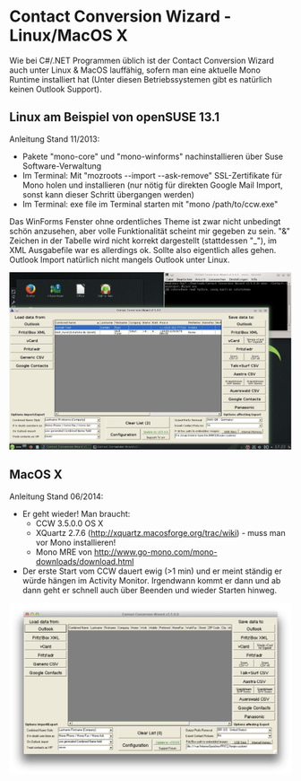 # Contact Conversion Wizard - Linux/MacOS X

Wie bei C#/.NET Programmen üblich ist der Contact Conversion Wizard auch unter Linux & MacOS lauffähig, sofern man eine aktuelle Mono Runtime installiert hat (Unter diesen Betriebssystemen gibt es natürlich keinen Outlook Support).

## Linux am Beispiel von openSUSE 13.1

Anleitung Stand 11/2013:

* Pakete "mono-core" und "mono-winforms" nachinstallieren über Suse Software-Verwaltung
* Im Terminal: Mit "mozroots --import --ask-remove" SSL-Zertifikate für Mono holen und installieren (nur nötig für direkten Google Mail Import, sonst kann dieser Schritt übergangen werden)
* Im Terminal: exe file im Terminal starten mit "mono /path/to/ccw.exe"

Das WinForms Fenster ohne ordentliches Theme ist zwar nicht unbedingt schön anzusehen, aber volle Funktionalität scheint mir gegeben zu sein. "&" Zeichen in der Tabelle wird nicht korrekt dargestellt (stattdessen "_"), im XML Ausgabefile war es allerdings ok. Sollte also eigentlich alles gehen. Outlook Import natürlich nicht mangels Outlook unter Linux.

![OpenSuse Screenshot, das den Contact Conversion Wizard v3.5.0.0 zeigt: Ein GUI Fenster mit 3 Bereichen: Links: Daten laden; Mitte: Daten ansehen; Rechts: Daten abspeichern](../img/Contact%20Conversion%20Wizard%20v3.5.0.0%20-%20OpenSuse%2013.1.jpg)

## MacOS X

Anleitung Stand 06/2014:

* Er geht wieder! Man braucht:
  * CCW 3.5.0.0 OS X
  * XQuartz 2.7.6 (http://xquartz.macosforge.org/trac/wiki) - muss man vor Mono installieren!
  * Mono MRE von http://www.go-mono.com/mono-downloads/download.html
* Der erste Start vom CCW dauert ewig (>1 min) und er meint ständig er würde hängen im Activity Monitor. Irgendwann kommt er dann und ab dann geht er schnell auch über Beenden und wieder Starten hinweg.

![MacOS Screenshot, das den Contact Conversion Wizard v3.5.0.0 zeigt: Ein GUI Fenster mit 3 Bereichen: Links: Daten laden; Mitte: Daten ansehen; Rechts: Daten abspeichern](../img/Contact%20Conversion%20Wizard%20v3.5.0.0%20-%20MacOSX.png)

